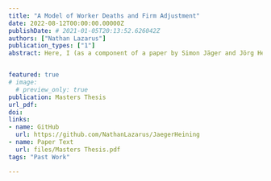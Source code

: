 ```yaml
---
title: "A Model of Worker Deaths and Firm Adjustment"
date: 2022-08-12T00:00:00.00000Z
publishDate: # 2021-01-05T20:13:52.626042Z
authors: ["Nathan Lazarus"]
publication_types: ["1"]
abstract: Here, I (as a component of a paper by Simon Jäger and Jörg Heining) develop and calibrate a dynamic model of wage-setting based on the model in Kline et al. (2019). Using the model, I estimate firms’ costs of replacing a worker from empirical reactions to worker deaths in German Social Security data. Estimated replacement costs are quite large, on the order of two years of worker salaries. I show analytically that the rise in wages in response to a death is evidence for convex adjustment costs. However, I estimate the convexity of the hiring cost function and find an exponent of 1.09, far from the typical quadratic functional form. I also calibrate the model separately for thick and thin labor markets, finding that replacement costs are almost three times larger in thin markets. I then generalize the model to have two types of workers and estimate the elasticity of substitution between workers of different occupations, finding an elasticity of 6.5. I also estimate that only 30% of the observed earnings response is due to the intensive margin of hours, while the remaining 70% is due to increased hourly wages. Together, these findings imply a substantial degree of imperfect competition in the labor market, and provide evidence for the existence of rents from employment relationships due to costly replacement.


featured: true
# image:
  # preview_only: true
publication: Masters Thesis
url_pdf: 
doi:
links: 
- name: GitHub
  url: https://github.com/NathanLazarus/JaegerHeining
- name: Paper Text
  url: files/Masters Thesis.pdf
tags: "Past Work"

---
```


